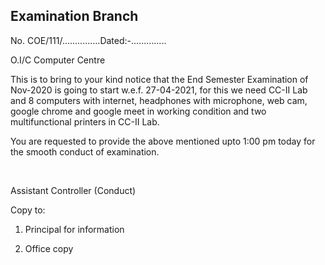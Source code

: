 ## Examination Branch

No. COE/111/...............Dated:-..............


O.I/C Computer Centre

This is to bring to your kind notice that the End Semester Examination of Nov-2020 is going to start w.e.f. 27-04-2021, for this we need CC-II Lab and 8 computers with internet, headphones with microphone, web cam, google chrome and google meet in working condition and two multifunctional printers in CC-II Lab.

You are requested to provide the above mentioned upto 1:00 pm today for the smooth conduct of examination.

</br>

Assistant Controller (Conduct)

Copy to:

1.	Principal for information

2.	Office copy
